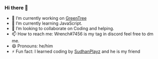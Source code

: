 ### Hi there 👋

- 🔭 I’m currently working on [GreenTree](https://greentree.cf)
- 🌱 I’m currently learning JavaScript.
- 👯 I’m looking to collaborate on Coding and helping.
- 📫 How to reach me: Wrench#7456 is my tag in discord feel free to dm me.
- 😄 Pronouns: he/him
- ⚡ Fun fact: I learned coding by [SudhanPlayz](https://github.com/SudhanPlayz) and he is my friend
